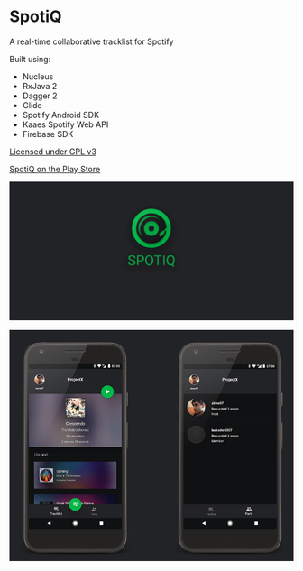 
# SpotiQ
A real-time collaborative tracklist for Spotify

Built using:
* Nucleus
* RxJava 2
* Dagger 2
* Glide
* Spotify Android SDK
* Kaaes Spotify Web API
* Firebase SDK

[Licensed under GPL v3](https://github.com/ZinoKader/SpotiQ/blob/master/LICENSE)

[SpotiQ on the Play Store](https://play.google.com/store/apps/details?id=se.zinokader.spotiq "SpotiQ on the Play Store")

![](https://github.com/ZinoKader/SpotiQ/blob/master/spotiqbanner.png?raw=true)

<p align="center"> 
<img src="https://github.com/ZinoKader/SpotiQ/blob/master/in-app.png?raw=true?">
</p>

